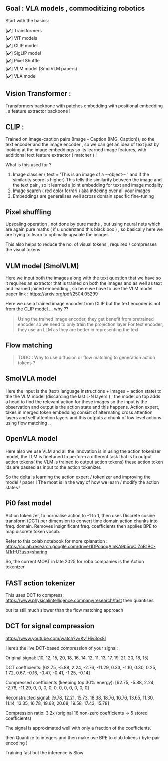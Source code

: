 ## Goal : VLA models , commoditizing robotics 


Start with the basics: 


[✔️] Transformers  
[✔️] ViT models  
[✔️] CLIP model   
[✔️] SigLIP model  
[✔️] Pixel Shuffle  
[✔️] VLM model (SmolVLM papers)  
[✔️] VLA model   



## Vision Transformer : 
Transformers backbone with patches embedding with positional embedding , a feature extractor backbone !


## CLIP : 
Trained on Image-caption pairs (Image - Caption (IMG, Caption)), so the text encoder and the image encoder , so we can get an idea of text just by looking at the image embeddings so its learned image features, with additional text feature extractor ( matcher ) ! 

What is this used for ? 
1. Image classier ( text = 'This is an image of a --object-- ' and if the similarity score is higher)
This tells the similarity between the image and the text pair , so it learned a joint embedding for text and image modality
2. Image search ( red color ferrari ) aka indexing over all your images
3. Embeddings are generalises well across domain specific fine-tuning 

## Pixel shuffling 

Upscaling operation , not done by pure maths , but using neural nets which are again pure maths ( if u understand this black box ) , so basically here we are trying to learn to optimally upscale the images

This also helps to reduce the no. of visual tokens , required / compresses the visual tokens  

## VLM model (SmolVLM)

Here we input both the images along with the text question that we have so it requires an extractor that is trained on both the images and as well as text and learned joined embedding , so here we have to use the VLM model 
paper link : https://arxiv.org/pdf/2504.05299 


Here we use a trained image encoder from CLIP but the text encoder is not from the CLIP model ... why ??
> Using the trained Image encoder, they get benefit from pretrained encoder so we need to only train the projection layer 
> For text encoder, they use an LLM as they are better in representing the text


## Flow matching 
> TODO : Why to use diffusion or flow matching to generation action tokens ? 



## SmolVLA model 

Here the input is the (text/ language instructions + images + action state) to the the VLM model (discarding the last L-N layers ) , the model on top adds a head to find the relevant action for these images so the input is the observation and output is the action state and this happens. Action expert, takes in merged token embedding consist of alternating cross attention layers and self attention layers and this outputs a chunk of low level actions using flow matching .. 


## OpenVLA model 

Here also we use VLM and all the innovation is in using the action tokenizer model, the LLM is finetuned to perform a different task that is to output action tokens( the VLM is trained to output action tokens) these action token ids are passed as input to the action tokenizer. 

So the delta is learning the action expert / tokenizer and improving the model / paper ! 
The moat is in the way of how we learn / modify the action states !

## Pi0 fast model 

Action tokenizer, to normalise action to -1 to 1, then uses Discrete cosine transform (DCT) per dimension to convert time domain action chunks into freq. domain. Removes insignificant freq. coefficients then applies BPE to map discrete token vocab. 

Refer to this colab notebook for more xplanation : 
https://colab.research.google.com/drive/1DPoaogAInKA9b5rxCiZoB1BC-fJ1rI-U?usp=sharing 

So, the current MOAT in late 2025 for robo companies is the Action tokenizer 


## FAST action tokenizer 
This uses DCT to compress, https://www.physicalintelligence.company/research/fast 
then quantises 

but its still much slower than the flow matching approach 


## DCT for signal compression 

https://www.youtube.com/watch?v=Kv1Hiv3ox8I

Here’s the live DCT-based compression of your signal:

Original signal:
[10, 12, 15, 20, 18, 16, 14, 12, 11, 13, 17, 19, 21, 20, 18, 15]

DCT coefficients:
[62.75, -5.88, 2.24, -2.76, -11.29, 0.33, -1.10, 0.30, 0.25, 1.72, 0.67, -0.16, -0.47, -0.41, -1.25, -0.14]

Compressed coefficients (keeping top 30% energy):
[62.75, -5.88, 2.24, -2.76, -11.29, 0, 0, 0, 0, 0, 0, 0, 0, 0, 0, 0]

Reconstructed signal:
[9.78, 12.21, 15.73, 18.38, 18.76, 16.76, 13.65, 11.30, 11.14, 13.35, 16.78, 19.68, 20.68, 19.58, 17.43, 15.78]

Compression ratio:
3.2x (original 16 non-zero coefficients → 5 stored coefficients)

The signal is approximated well with only a fraction of the coefficients.

then Quantize to integers and then make use BPE to club tokens ( byte pair encoding )


Training fast but the inference is Slow

